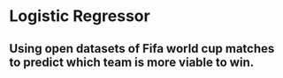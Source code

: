 # Logistic Regressor
## Using open datasets of Fifa world cup matches to predict which team is more viable to win.  

